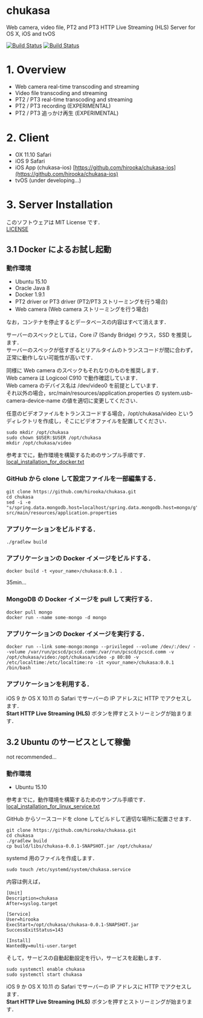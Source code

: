 # chukasa 

Web camera, video file, PT2 and PT3 HTTP Live Streaming (HLS) Server for OS X, iOS and tvOS

[![Build Status](https://travis-ci.org/hirooka/chukasa.svg?branch=master)](https://travis-ci.org/hirooka/chukasa) [![Build Status](https://circleci.com/gh/hirooka/chukasa.png?style=shield)](https://circleci.com/gh/hirooka/chukasa)

# 1. Overview

* Web camera real-time transcoding and streaming
* Video file transcoding and streaming
* PT2 / PT3 real-time transcoding and streaming
* PT2 / PT3 recording (EXPERIMENTAL)
* PT2 / PT3 追っかけ再生 (EXPERIMENTAL)

# 2. Client

* OX 11.10 Safari
* iOS 9 Safari
* iOS App (chukasa-ios) [https://github.com/hirooka/chukasa-ios](https://github.com/hirooka/chukasa-ios)
* tvOS (under developing...)

# 3. Server Installation

このソフトウェアは MIT License です．  
[LICENSE](LICENSE)

## 3.1 Docker によるお試し起動

### 動作環境
* Ubuntu 15.10
* Oracle Java 8
* Docker 1.9.1
* PT2 driver or PT3 driver (PT2/PT3 ストリーミングを行う場合)
* Web camera (Web camera ストリーミングを行う場合)

なお，コンテナを停止するとデータベースの内容はすべて消えます．  
 
サーバーのスペックとしては，Core i7 (Sandy Bridge) クラス，SSD を推奨します．  
サーバーのスペックが低すぎるとリアルタイムのトランスコードが間に合わず，正常に動作しない可能性が高いです．  

同様に Web camera のスペックもそれなりのものを推奨します．  
Web camera は Logicool C910 で動作確認しています．  
Web camera のデバイス名は /dev/video0 を前提としています．  
それ以外の場合，src/main/resources/application.properties の system.usb-camera-device-name の値を適切に変更してください．

任意のビデオファイルをトランスコードする場合，/opt/chukasa/video というディレクトリを作成し，そこにビデオファイルを配置してください．  

    sudo mkdir /opt/chukasa
    sudo chown $USER:$USER /opt/chukasa
    mkdir /opt/chukasa/video

参考までに，動作環境を構築するためのサンプル手順です．  
[local_installation_for_docker.txt](local_installation_for_docker.txt)

### GitHub から clone して設定ファイルを一部編集する．
    git clone https://github.com/hirooka/chukasa.git
    cd chukasa
    sed -i -e "s/spring.data.mongodb.host=localhost/spring.data.mongodb.host=mongo/g" src/main/resources/application.properties

### アプリケーションをビルドする．
    ./gradlew build

### アプリケーションの Docker イメージをビルドする．
    docker build -t <your_name>/chukasa:0.0.1 .

35min...

### MongoDB の Docker イメージを pull して実行する．
    docker pull mongo
    docker run --name some-mongo -d mongo

### アプリケーションの Docker イメージを実行する．
    docker run --link some-mongo:mongo --privileged --volume /dev/:/dev/ --volume /var/run/pcscd/pcscd.comm:/var/run/pcscd/pcscd.comm -v /opt/chukasa/video:/opt/chukasa/video -p 80:80 -v /etc/localtime:/etc/localtime:ro -it <your_name>/chukasa:0.0.1 /bin/bash

### アプリケーションを利用する．
iOS 9 か OS X 10.11 の Safari でサーバーの IP アドレスに HTTP でアクセスします．  
**Start HTTP Live Streaming (HLS)** ボタンを押すとストリーミングが始まります．

## 3.2 Ubuntu のサービスとして稼働

not recommended...

### 動作環境
* Ubuntu 15.10

参考までに，動作環境を構築するためのサンプル手順です．  
[local_installation_for_linux_service.txt](local_installation_for_linux_service.txt)

GitHub からソースコードを clone してビルドして適切な場所に配置させます．  
    
    git clone https://github.com/hirooka/chukasa.git
    cd chukasa
    ./gradlew build
    cp build/libs/chukasa-0.0.1-SNAPSHOT.jar /opt/chukasa/
    
systemd 用のファイルを作成します．    
    
    sudo touch /etc/systemd/system/chukasa.service
    
内容は例えば，
    
    [Unit]
    Description=chukasa
    After=syslog.target
    
    [Service]
    User=hirooka
    ExecStart=/opt/chukasa/chukasa-0.0.1-SNAPSHOT.jar
    SuccessExitStatus=143
    
    [Install]
    WantedBy=multi-user.target
    
そして，サービスの自動起動設定を行い，サービスを起動します．

    sudo systemctl enable chukasa
    sudo systemctl start chukasa
    
iOS 9 か OS X 10.11 の Safari でサーバーの IP アドレスに HTTP でアクセスします．  
**Start HTTP Live Streaming (HLS)** ボタンを押すとストリーミングが始まります．